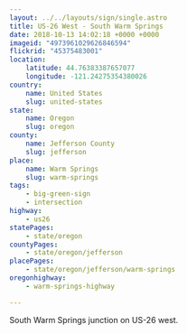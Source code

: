 ```yaml
---
layout: ../../layouts/sign/single.astro
title: US-26 West - South Warm Springs
date: 2018-10-13 14:02:18 +0000 +0000
imageid: "4973961029626846594"
flickrid: "45375483001"
location:
    latitude: 44.76383387657077
    longitude: -121.24275354380026
country:
    name: United States
    slug: united-states
state:
    name: Oregon
    slug: oregon
county:
    name: Jefferson County
    slug: jefferson
place:
    name: Warm Springs
    slug: warm-springs
tags:
    - big-green-sign
    - intersection
highway:
    - us26
statePages:
    - state/oregon
countyPages:
    - state/oregon/jefferson
placePages:
    - state/oregon/jefferson/warm-springs
oregonhighway:
    - warm-springs-highway

---
```

South Warm Springs junction on US-26 west.